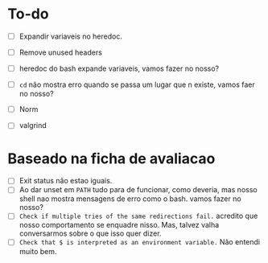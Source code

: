# To-do

- [ ] Expandir variaveis no heredoc.
- [ ] Remove unused headers
- [ ] heredoc do bash expande variaveis, vamos fazer no nosso?
- [ ] `cd` não mostra erro quando se passa um lugar que n existe, vamos faer no nosso?
- [ ] Norm
- [ ] valgrind


# Baseado na ficha de avaliacao
- [ ] Exit status não estao iguais.
- [ ] Ao dar unset em `PATH` tudo para de funcionar, como deveria, mas nosso shell nao mostra mensagens de erro como o bash. vamos fazer no nosso?
- [ ] `Check if multiple tries of the same redirections fail.` acredito que nosso comportamento se enquadre nisso. Mas, talvez valha conversarmos sobre o que isso quer dizer.
- [ ] `Check that $ is interpreted as an environment variable.` Não entendi muito bem.
